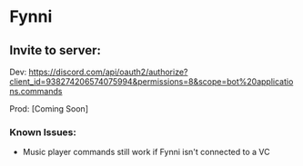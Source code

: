 # Fynni

## Invite to server:
Dev: https://discord.com/api/oauth2/authorize?client_id=938274206574075994&permissions=8&scope=bot%20applications.commands

Prod: [Coming Soon]

### Known Issues:
 - Music player commands still work if Fynni isn't connected to a VC